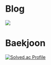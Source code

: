 

<!--### Hi there 👋
**coolOlive/coolOlive** is a ✨ _special_ ✨ repository because its `README.md` (this file) appears on your GitHub profile.

Here are some ideas to get you started:
👋:sparkler:
- 🔭 I’m currently working on ...
- 🌱 I’m currently learning ...
- 👯 I’m looking to collaborate on ...
- 🤔 I’m looking for help with ...
- 💬 Ask me about ...
- 📫 How to reach me: ...
- 😄 Pronouns: ...
- ⚡ Fun fact: ...
### :computer:Blog  ↓
# Blog&nbsp;&nbsp;<a href="https://blog.naver.com/pomoc153" target="_blank"><img src="https://img.shields.io/badge/블로그-03C75A?style=for-the-badge&logo=Naver&logoColor=ffffff"/></a>
-->

# Blog
<a href="https://blog.naver.com/pomoc153" target="_blank"><img src="https://img.shields.io/badge/블로그-03C75A?style=for-the-badge&logo=Naver&logoColor=ffffff"/></a>

# Baekjoon
[![Solved.ac Profile](http://mazassumnida.wtf/api/v2/generate_badge?boj=galilee155)](https://solved.ac/galilee155/)


